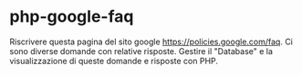 # php-google-faq
Riscrivere questa pagina del sito google https://policies.google.com/faq. Ci sono diverse domande con relative risposte.  Gestire il "Database" e la visualizzazione di 
queste domande e risposte con PHP.
